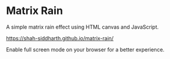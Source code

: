 # Matrix Rain

A simple matrix rain effect using HTML canvas and JavaScript.

https://shah-siddharth.github.io/matrix-rain/

Enable full screen mode on your browser for a better experience.
